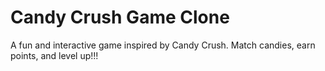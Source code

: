 # Candy Crush Game Clone
A fun and interactive game inspired by Candy Crush. Match candies, earn points, and level up!!!
